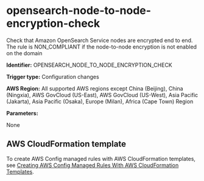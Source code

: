 # opensearch\-node\-to\-node\-encryption\-check<a name="opensearch-node-to-node-encryption-check"></a>

Check that Amazon OpenSearch Service nodes are encrypted end to end\. The rule is NON\_COMPLIANT if the node\-to\-node encryption is not enabled on the domain 

**Identifier:** OPENSEARCH\_NODE\_TO\_NODE\_ENCRYPTION\_CHECK

**Trigger type:** Configuration changes

**AWS Region:** All supported AWS regions except China \(Beijing\), China \(Ningxia\), AWS GovCloud \(US\-East\), AWS GovCloud \(US\-West\), Asia Pacific \(Jakarta\), Asia Pacific \(Osaka\), Europe \(Milan\), Africa \(Cape Town\) Region

**Parameters:**

None  

## AWS CloudFormation template<a name="w79aac11c32c17b7d405c15"></a>

To create AWS Config managed rules with AWS CloudFormation templates, see [Creating AWS Config Managed Rules With AWS CloudFormation Templates](aws-config-managed-rules-cloudformation-templates.md)\.